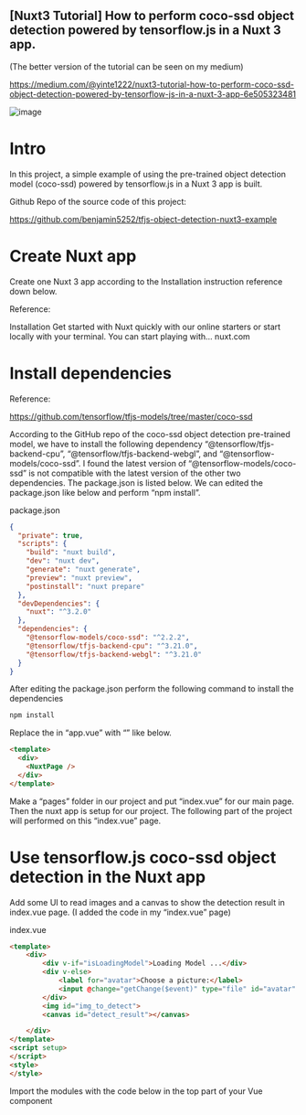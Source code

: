 ## [Nuxt3 Tutorial] How to perform coco-ssd object detection powered by tensorflow.js in a Nuxt 3 app.

(The better version of the tutorial can be seen on my medium)

https://medium.com/@yinte1222/nuxt3-tutorial-how-to-perform-coco-ssd-object-detection-powered-by-tensorflow-js-in-a-nuxt-3-app-6e505323481

![image](https://user-images.githubusercontent.com/31298786/221101906-e52d7758-1500-42e4-b2ff-4b8052471d33.png)
# Intro
In this project, a simple example of using the pre-trained object detection model (coco-ssd) powered by tensorflow.js in a Nuxt 3 app is built.

Github Repo of the source code of this project:

https://github.com/benjamin5252/tfjs-object-detection-nuxt3-example

# Create Nuxt app
Create one Nuxt 3 app according to the Installation instruction reference down below.

Reference:

Installation
Get started with Nuxt quickly with our online starters or start locally with your terminal. You can start playing with…
nuxt.com

# Install dependencies
Reference:

https://github.com/tensorflow/tfjs-models/tree/master/coco-ssd

According to the GitHub repo of the coco-ssd object detection pre-trained model, we have to install the following dependency “@tensorflow/tfjs-backend-cpu”, “@tensorflow/tfjs-backend-webgl”, and “@tensorflow-models/coco-ssd”. I found the latest version of “@tensorflow-models/coco-ssd” is not compatible with the latest version of the other two dependencies. The package.json is listed below. We can edited the package.json like below and perform “npm install”.

package.json
```json
{
  "private": true,
  "scripts": {
    "build": "nuxt build",
    "dev": "nuxt dev",
    "generate": "nuxt generate",
    "preview": "nuxt preview",
    "postinstall": "nuxt prepare"
  },
  "devDependencies": {
    "nuxt": "^3.2.0"
  },
  "dependencies": {
    "@tensorflow-models/coco-ssd": "^2.2.2",
    "@tensorflow/tfjs-backend-cpu": "^3.21.0",
    "@tensorflow/tfjs-backend-webgl": "^3.21.0"
  }
}
```
After editing the package.json perform the following command to install the dependencies
```bash
npm install
```
Replace the <NuxtWelcome /> in “app.vue” with “<NuxtPage />” like below.
```html
<template>
  <div>
    <NuxtPage />
  </div>
</template>
```
Make a “pages” folder in our project and put “index.vue” for our main page. Then the nuxt app is setup for our project. The following part of the project will performed on this “index.vue” page.


# Use tensorflow.js coco-ssd object detection in the Nuxt app
Add some UI to read images and a canvas to show the detection result in index.vue page. (I added the code in my “index.vue” page)

index.vue

```html
<template>
    <div>
        <div v-if="isLoadingModel">Loading Model ...</div>
        <div v-else>
            <label for="avatar">Choose a picture:</label>
            <input @change="getChange($event)" type="file" id="avatar" name="avatar" accept="image/*">
        </div>
        <img id="img_to_detect">
        <canvas id="detect_result"></canvas>

    </div>
</template>
<script setup>
</script>
<style>
</style>
```
Import the modules with the code below in the top part of your Vue component <script setup> section.

```html
<template>
    <div>
        <div v-if="isLoadingModel">Loading Model ...</div>
        <div v-else>
            <label for="avatar">Choose a picture:</label>
            <input @change="getChange($event)" type="file" id="avatar" name="avatar" accept="image/*">
        </div>
        <img id="img_to_detect">
        <canvas id="detect_result"></canvas>

    </div>
</template>
<script setup>
  // import modules for object detection
  import '@tensorflow/tfjs-backend-cpu'
  import '@tensorflow/tfjs-backend-webgl'
  import * as cocoSsd from '@tensorflow-models/coco-ssd'

</script>
<style>
</style>
```
Create some variables for page interaction and data store.
```html
<template>
    <div>
        <div v-if="isLoadingModel">Loading Model ...</div>
        <div v-else>
            <label for="avatar">Choose a picture:</label>
            <input @change="getChange($event)" type="file" id="avatar" name="avatar" accept="image/*">
        </div>
        <img id="img_to_detect">
        <canvas id="detect_result"></canvas>

    </div>
</template>
<script setup>
  // import modules for object detection
  import '@tensorflow/tfjs-backend-cpu'
  import '@tensorflow/tfjs-backend-webgl'
  import * as cocoSsd from '@tensorflow-models/coco-ssd'
  
  const isLoadingModel = ref(false)
  let cocoSsdModel = null
</script>
<style>
</style>
 ```
Load the ai model with “cocoSsd.load()” in the code beload when the page is mounted.
```html
<template>
    <div>
        <div v-if="isLoadingModel">Loading Model ...</div>
        <div v-else>
            <label for="avatar">Choose a picture:</label>
            <input @change="getChange($event)" type="file" id="avatar" name="avatar" accept="image/*">
        </div>
        <img id="img_to_detect">
        <canvas id="detect_result"></canvas>

    </div>
</template>
<script setup>
  // import modules for object detection
  import '@tensorflow/tfjs-backend-cpu'
  import '@tensorflow/tfjs-backend-webgl'
  import * as cocoSsd from '@tensorflow-models/coco-ssd'

  const isLoadingModel = ref(false)
  let cocoSsdModel = null

  onMounted(async () => {
      isLoadingModel.value = true
      // Load the ai model
      cocoSsdModel = await cocoSsd.load()
      isLoadingModel.value = false
  })
</script>
<style>
</style>
```
Get detection by passing the “img” element in to the “cocoSsdModel.detect(img)” function to get the detection result. The function to draw the detection result on to the canvas is show as “getDetect()” function below. And a “getChange()” is added to get the file input and pass the img to “getDetect(img)” after the img is loaded. The code is completed in this project down below.

index.vue (complete)

```html
<template>
    <div>
        <div v-if="isLoadingModel">Loading Model ...</div>
        <div v-else>
            <label for="avatar">Choose a picture:</label>
            <input @change="getChange($event)" type="file" id="avatar" name="avatar" accept="image/*">
        </div>
        <img id="img_to_detect">
        <canvas id="detect_result"></canvas>

    </div>
</template>
<script setup>
// import modules for object detection
import '@tensorflow/tfjs-backend-cpu'
import '@tensorflow/tfjs-backend-webgl'
import * as cocoSsd from '@tensorflow-models/coco-ssd'

const isLoadingModel = ref(false)
let cocoSsdModel = null

onMounted(async () => {
    isLoadingModel.value = true
    // Load the ai model
    cocoSsdModel = await cocoSsd.load()
    isLoadingModel.value = false
})

const getChange = (e) => {
    const url = URL.createObjectURL(e.target.files[0])
    const img = document.getElementById('img_to_detect')
    img.width = 300
    img.height = 300
    img.src = url
    let result = null;
    img.onload = async () => {
        result = await getDetect(img)
        
    }
}

const getDetect = async (img) => {
    // get detection result
    const result = await cocoSsdModel.detect(img)

    const canvas = document.getElementById('detect_result');
    const color=["red","green","blue"]
    canvas.width=img.width ;
    canvas.height=img.height ;
    const context = canvas.getContext('2d');
    context.drawImage(img, 0, 0, img.width,img.height);
    context.font = '40px Arial';
    
    for (let i = 0; i < result.length; i++) {
        context.beginPath();
        context.rect(...result[i].bbox);
        context.lineWidth = 5;
        context.strokeStyle = color[i%3];
        context.fillStyle = color[i%3];
        context.stroke();
        context.fillText(
            result[i].score.toFixed(3) + ' ' + result[i].class, 
            result[i].bbox[0],
            result[i].bbox[1] - 5);
    }
    return result
}
</script>

<style>
</style>
 ```
# Result:
Run the dev comment to show the outcome.
```bash
npm run dev
```
The web page interaction will be like below.
![image](https://user-images.githubusercontent.com/31298786/221101924-67f6ae6c-d77b-4f0f-88bd-99af269d7178.png)



# tfjs-object-detection-nuxt3-example


## Setup

Make sure to install the dependencies:

```bash
# yarn
yarn install

# npm
npm install

# pnpm
pnpm install
```

## Development Server

Start the development server on http://localhost:3000

```bash
npm run dev
```

## Production

Build the application for production:

```bash
npm run build
```

Locally preview production build:

```bash
npm run preview
```

Check out the [deployment documentation](https://nuxt.com/docs/getting-started/deployment) for more information.

